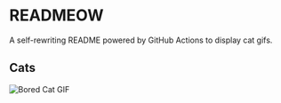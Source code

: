 # READMEOW

A self-rewriting README powered by GitHub Actions to display cat gifs.

## Cats

![Bored Cat GIF](https://media3.giphy.com/media/v1.Y2lkPTlhY2QwMmRhNW9xa240aDE5dG9qN3M3MDd2N2pyemp2b2Q4c2xmZXhwZWg3eHlpcyZlcD12MV9naWZzX3NlYXJjaCZjdD1n/mlvseq9yvZhba/200.gif)
